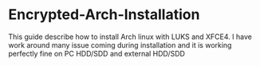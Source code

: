 # Encrypted-Arch-Installation
This guide describe how to install Arch linux with LUKS and XFCE4. I have work around many issue coming during installation and it is working perfectly fine on PC HDD/SDD and external HDD/SDD
